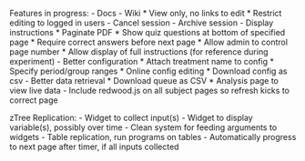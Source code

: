 Features in progress:
	- Docs
	- Wiki
		* View only, no links to edit
		* Restrict editing to logged in users
	- Cancel session
	- Archive session
	- Display instructions
		* Paginate PDF
		* Show quiz questions at bottom of specified page
		* Require correct answers before next page
		* Allow admin to control page number
		* Allow display of full instructions (for reference during experiment)
	- Better configuration
		* Attach treatment name to config
		* Specify period/group ranges
		* Online config editing
		* Download config as csv
	- Better data retrieval
		* Download queue as CSV
		* Analysis page to view live data
	- Include redwood.js on all subject pages so refresh kicks to correct page
		
zTree Replication:
	- Widget to collect input(s)
	- Widget to display variable(s), possibly over time
	- Clean system for feeding arguments to widgets
	- Table replication, run programs on tables
	- Automatically progress to next page after timer, if all inputs collected
